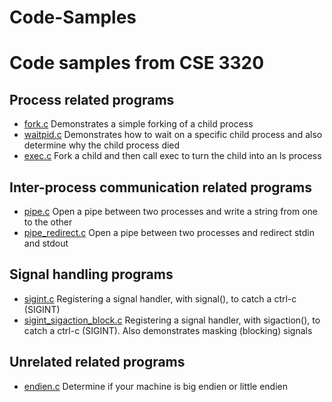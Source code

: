 # Code-Samples
# Code samples from CSE 3320
## Process related programs
- [fork.c][01] 		Demonstrates a simple forking of a child process
- [waitpid.c][02]	Demonstrates how to wait on a specific child process and also determine why the child process died
- [exec.c][03]		Fork a child and then call exec to turn the child into an ls process

## Inter-process communication related programs
- [pipe.c][05]	Open a pipe between two processes and write a string from one to the other
- [pipe_redirect.c][06]	Open a pipe between two processes and redirect stdin and stdout 

## Signal handling programs
- [sigint.c][07]	Registering a signal handler, with signal(), to catch a ctrl-c (SIGINT)
- [sigint_sigaction_block.c][08]	Registering a signal handler, with sigaction(), to catch a ctrl-c (SIGINT). Also demonstrates masking (blocking) signals

## Unrelated related programs
- [endien.c][04] 	Determine if your machine is big endien or little endien 

[01]:https://github.com/CSE3320/Code-Samples/blob/master/fork.c
[02]:https://github.com/CSE3320/Code-Samples/blob/master/waitpid.c
[03]:https://github.com/CSE3320/Code-Samples/blob/master/exec.c 
[04]:https://github.com/CSE3320/Code-Samples/blob/master/endien.c 
[05]:https://github.com/CSE3320/Code-Samples/blob/master/pipe.c 
[06]:https://github.com/CSE3320/Code-Samples/blob/master/pipe_redirect.c 
[07]:https://github.com/CSE3320/Code-Samples/blob/master/sigint.c 
[08]:https://github.com/CSE3320/Code-Samples/blob/master/sigint_sigaction_block.c 
